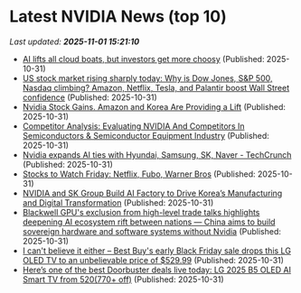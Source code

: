 # Latest NVIDIA News (top 10)
_Last updated: **2025-11-01 15:21:10**_

- [AI lifts all cloud boats, but investors get more choosy](https://siliconangle.com/2025/10/31/ai-lifts-cloud-boats-investors-get-choosy/) (Published: 2025-10-31)
- [US stock market rising sharply today: Why is Dow Jones, S&P 500, Nasdaq climbing? Amazon, Netflix, Tesla, and Palantir boost Wall Street confidence](https://economictimes.indiatimes.com/news/international/us/us-stock-market-rising-sharply-today-why-is-dow-jones-sp-500-nasdaq-climbing-amazon-netflix-tesla-and-palantir-boost-wall-street-confidence/articleshow/124998052.cms) (Published: 2025-10-31)
- [Nvidia Stock Gains. Amazon and Korea Are Providing a Lift](https://biztoc.com/x/3337136595afdcf7) (Published: 2025-10-31)
- [Competitor Analysis: Evaluating NVIDIA And Competitors In Semiconductors & Semiconductor Equipment Industry](https://biztoc.com/x/93507e88b8ef1098) (Published: 2025-10-31)
- [Nvidia expands AI ties with Hyundai, Samsung, SK, Naver - TechCrunch](https://slashdot.org/firehose.pl?op=view&amp;id=179922514) (Published: 2025-10-31)
- [Stocks to Watch Friday: Netflix, Fubo, Warner Bros](https://biztoc.com/x/deac704e0c285df9) (Published: 2025-10-31)
- [NVIDIA and SK Group Build AI Factory to Drive Korea’s Manufacturing and Digital Transformation](https://biztoc.com/x/d0d31ad384100c48) (Published: 2025-10-31)
- [Blackwell GPU's exclusion from high-level trade talks highlights deepening AI ecosystem rift between nations — China aims to build sovereign hardware and software systems without Nvidia](https://www.tomshardware.com/tech-industry/china-delays-rare-earth-export-curbs-but-ai-chip-ban-stays-in-place) (Published: 2025-10-31)
- [I can't believe it either – Best Buy's early Black Friday sale drops this LG OLED TV to an unbelievable price of $529.99](https://www.techradar.com/seasonal-sales/i-cant-believe-it-either-best-buys-early-black-friday-sale-drops-this-lg-oled-tv-to-an-unbelievable-price-of-usd529-99) (Published: 2025-10-31)
- [Here’s one of the best Doorbuster deals live today: LG 2025 B5 OLED AI Smart TV from $520 ($770+ off)](http://9to5toys.com/2025/10/31/best-doorbuster-deals-lg-2025-oled-smart-tv/) (Published: 2025-10-31)
